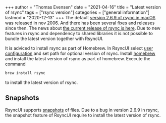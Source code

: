 +++
author = "Thomas Evensen"
date = "2021-04-16"
title =  "Latest version of rsync"
tags = ["rsync version"]
categories = ["general information"]
lastmod = "2020-12-13"
+++
The default [version 2.6.9 of rsync in macOS](https://download.samba.org/pub/rsync/NEWS#2.6.9) was released in nov 2006. And  there has been several fixes and releases since then. The news about [the current release of rsync is here](https://download.samba.org/pub/rsync/NEWS). Due to new features in rsync and dependency to shared libraries it is not possible to bundle the latest version together with RsyncUI.

It is adviced to install rsync as part of Homebrew. In RsyncUI select [user configuration](/post/normalsettings/) and set path for optional version of rsync. Install [homebrew](https://brew.sh/) and install the latest version of rsync as part of homebrew. Execute the command

```bash
brew install rsync
```
to install the latest version of rsync.

## Snapshots

RsyncUI supports [snapshots](/post/snapshots/) of files. Due to a bug in version 2.6.9 in rsync, the snapshot feature of RsyncUI require to install the latest version of rsync.
